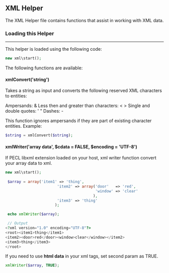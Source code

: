 ## XML Helper

The XML Helper file contains functions that assist in working with XML data.

### Loading this Helper

------

This helper is loaded using the following code:

```php
new xml\start();
```

The following functions are available:

#### xmlConvert('string')

Takes a string as input and converts the following reserved XML characters to entities:

Ampersands: &
Less then and greater than characters: < >
Single and double quotes: '  "
Dashes: -

This function ignores ampersands if they are part of existing character entities. Example:

```php
$string = xmlConvert($string);
```

#### xmlWriter('array data', $cdata = FALSE, $encoding = 'UTF-8')

If PECL libxml extension loaded on your host, xml writer function convert your array data to xml.

```php
new xml\start();
        
 $array = array('item1' => 'thing',
                       'item2' => array('door'   => 'red',
                                        'window' => 'clear'
                                       ),
                       'item3' => 'thing'
                      );    

 echo xmlWriter($array);

 // Output
<?xml version="1.0" encoding="UTF-8"?>
<root><item1>thing</item1>
<item2><door>red</door><window>clear</window></item2>
<item3>thing</item3>
</root>
```

If you need to use **html data** in your xml tags, set second param as TRUE.

```php
xmlWriter($array, TRUE);
```